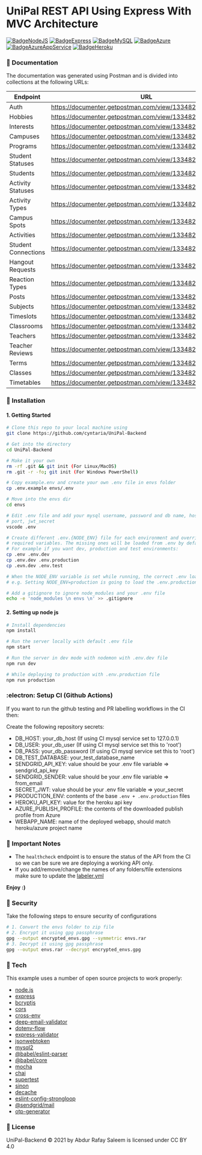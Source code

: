 # UniPal REST API Using Express With MVC Architecture

[![BadgeNodeJS](https://img.shields.io/badge/MADE%20WITH-NODEJS-brightgreen?style=for-the-badge&logo=Node.js)](https://shields.io/) [![BadgeExpress](https://img.shields.io/badge/USES-EXPRESS-red?style=for-the-badge)](https://shields.io/) [![BadgeMySQL](https://img.shields.io/badge/USES-MYSQL-4479A1?style=for-the-badge&logo=MySQL)](https://shields.io/) [![BadgeAzure](https://img.shields.io/badge/DATABASE-AZURE-0078D4?style=for-the-badge&logo=microsoftazure&logoColor=007FFF)](https://shields.io/) [![BadgeAzureAppService](https://img.shields.io/badge/DEPLOYED-AZURE%20APP%20SERVICE-2560E0?style=for-the-badge&logo=azurepipelines&logoColor=007FFF)](https://shields.io/) [![BadgeHeroku](https://img.shields.io/badge/STAGING-HEROKU-430098?style=for-the-badge&logo=Heroku)](https://shields.io/)

### :memo: Documentation

The documentation was generated using Postman and is divided into collections at the following URLs:

Endpoint | URL
--- | ---
Auth | https://documenter.getpostman.com/view/13348269/TzzHnZDS
Hobbies | https://documenter.getpostman.com/view/13348269/U16dT95z
Interests | https://documenter.getpostman.com/view/13348269/U16evoaD
Campuses | https://documenter.getpostman.com/view/13348269/U16gNmMg
Programs | https://documenter.getpostman.com/view/13348269/U16gNmRy
Student Statuses | https://documenter.getpostman.com/view/13348269/U16gNmWU
Students | https://documenter.getpostman.com/view/13348269/U16jLkDx
Activity Statuses | https://documenter.getpostman.com/view/13348269/U16kpjou
Activity Types | https://documenter.getpostman.com/view/13348269/U16kq4gc
Campus Spots | https://documenter.getpostman.com/view/13348269/U16nJNvi
Activities | https://documenter.getpostman.com/view/13348269/UUxtEW2F
Student Connections | https://documenter.getpostman.com/view/13348269/UUy7bjZY
Hangout Requests | https://documenter.getpostman.com/view/13348269/UV5WCHBi
Reaction Types | https://documenter.getpostman.com/view/13348269/UV5WCdMP
Posts | https://documenter.getpostman.com/view/13348269/UV5ZAw6H
Subjects | https://documenter.getpostman.com/view/13348269/UV5cAbDZ
Timeslots | https://documenter.getpostman.com/view/13348269/UV5cAvrF
Classrooms | https://documenter.getpostman.com/view/13348269/UVBzmUFC
Teachers | https://documenter.getpostman.com/view/13348269/UVC2HUx5
Teacher Reviews | https://documenter.getpostman.com/view/13348269/UVJZmxLn
Terms | https://documenter.getpostman.com/view/13348269/UVJigZ54
Classes | https://documenter.getpostman.com/view/13348269/UVR5q8Xn
Timetables | https://documenter.getpostman.com/view/13348269/UVXgKwEp

### :dvd: Installation
#### 1. Getting Started

``` sh
# Clone this repo to your local machine using
git clone https://github.com/cyntaria/UniPal-Backend

# Get into the directory
cd UniPal-Backend

# Make it your own
rm -rf .git && git init (For Linux/MacOS)
rm .git -r -fo; git init (For Windows PowerShell)

# Copy example.env and create your own .env file in envs folder
cp .env.example envs/.env

# Move into the envs dir
cd envs

# Edit .env file and add your mysql username, password and db name, host,
# port, jwt_secret
vscode .env

# Create different .env.{NODE_ENV} file for each environment and override only your
# required variables. The missing ones will be loaded from .env by default.
# For example if you want dev, production and test environments:
cp .env .env.dev
cp .env.dev .env.production
cp .evn.dev .env.test

# When the NODE_ENV variable is set while running, the correct .env loads automatically.
# e.g. Setting NODE_ENV=production is going to load the .env.production file

# Add a gitignore to ignore node_modules and your .env file
echo -e 'node_modules \n envs \n' >> .gitignore
```

#### 2. Setting up node js

``` sh
# Install dependencies
npm install

# Run the server locally with default .env file
npm start

# Run the server in dev mode with nodemon with .env.dev file
npm run dev

# While deploying to production with .env.production file
npm run production
```

### :electron: Setup CI (Github Actions)

If you want to run the github testing and PR labelling workflows in the CI then:

Create the following repository secrets:
  * DB_HOST: your_db_host (If using CI mysql service set to 127.0.0.1)
  * DB_USER: your_db_user (If using CI mysql service set this to 'root')
  * DB_PASS: your_db_password (If using CI mysql service set this to 'root')
  * DB_TEST_DATABASE: your_test_database_name
  * SENDGRID_API_KEY: value should be your .env file variable => sendgrid_api_key
  * SENDGRID_SENDER: value should be your .env file variable => from_email
  * SECRET_JWT: value should be your .env file variable => your_secret
  * PRODUCTION_ENV: contents of the base `.env + .env.production` files
  * HEROKU_API_KEY: value for the heroku api key
  * AZURE_PUBLISH_PROFILE: the contents of the downloaded publish profile from Azure
  * WEBAPP_NAME: name of the deployed webapp, should match heroku/azure project name

### :closed_book: Important Notes

- The `healthcheck` endpoint is to ensure the status of the API from the CI so we can be sure we are deploying a working API only.
- If you add/remove/change the names of any folders/file extensions make sure to update the [labeler.yml](.github/labeler.yml)

**Enjoy :)**

### :closed_lock_with_key: Security
Take the following steps to ensure security of configurations

```sh
# 1. Convert the envs folder to zip file
# 2. Encrypt it using gpg passphrase
gpg --output encrypted_envs.gpg --symmetric envs.rar
# 3. Decrypt it using gpg passphrase
gpg --output envs.rar --decrypt encrypted_envs.gpg
```

### :wrench: Tech

This example uses a number of open source projects to work properly:

* [node.js]
* [express]
* [bcryptjs]
* [cors]
* [cross-env]
* [deep-email-validator]
* [dotenv-flow]
* [express-validator]
* [jsonwebtoken]
* [mysql2]
* [@babel/eslint-parser]
* [@babel/core]
* [mocha]
* [chai]
* [supertest]
* [sinon]
* [decache]
* [eslint-config-strongloop]
* [@sendgrid/mail]
* [otp-generator]

### :bookmark_tabs: License
UniPal-Backend © 2021 by Abdur Rafay Saleem is licensed under CC BY 4.0 

[//]: # (These are reference links used in the body of this note and get stripped out when the markdown processor does its job. There is no need to format nicely because it shouldn't be seen. Thanks SO - http://stackoverflow.com/questions/4823468/store-comments-in-markdown-syntax)

   [git-repo-url]: <https://github.com/arafaysaleem/nodejs_starter_template>
   [node.js]: <http://nodejs.org>
   [express]: <http://expressjs.com>
   [bcryptjs]: <https://github.com/dcodeIO/bcrypt.js#readme>
   [cors]: <https://github.com/expressjs/cors#readme>
   [cross-env]: <https://github.com/kentcdodds/cross-env>
   [deep-email-validator]: <https://github.com/mfbx9da4/deep-email-validator>
   [dotenv-flow]: <https://github.com/kerimdzhanov/dotenv-flow>
   [express-validator]: <https://express-validator.github.io/docs/>
   [jsonwebtoken]: <https://github.com/auth0/node-jsonwebtoken#readme>
   [mysql2]: <https://github.com/sidorares/node-mysql2#readme>
   [@babel/eslint-parser]: <https://github.com/babel/babel>
   [@babel/core]: <https://github.com/babel/babel>
   [mocha]: <https://github.com/mochajs/mocha>
   [chai]: <https://github.com/chaijs/chai>
   [supertest]: <https://github.com/visionmedia/supertest>
   [sinon]: <https://github.com/sinonjs/sinon>
   [decache]: <https://github.com/dwyl/decache>
   [eslint-config-strongloop]: <https://github.com/strongloop/eslint-config-strongloop>
   [@sendgrid/mail]: <https://github.com/sendgrid/sendgrid-nodejs>
   [otp-generator]: <https://github.com/Maheshkumar-Kakade/otp-generator#readme>
